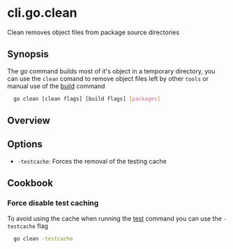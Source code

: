 # cli.go.clean

Clean removes object files from package source directories

## Synopsis

The go command builds most of it's object in a temporary
directory, you can use the `clean` comand to remove object
files left by other `tools` or manual use of the [build](./mblx.md)
command

```sh
  go clean [clean flags] [build flags] [packages]
```

## Overview

## Options

- `-testcache`: Forces the removal of the testing cache

## Cookbook

### Force disable test caching

To avoid using the cache when running the [test](./yccz.md) command
you can use the `-testcache` flag

```sh
  go clean -testcache
```
